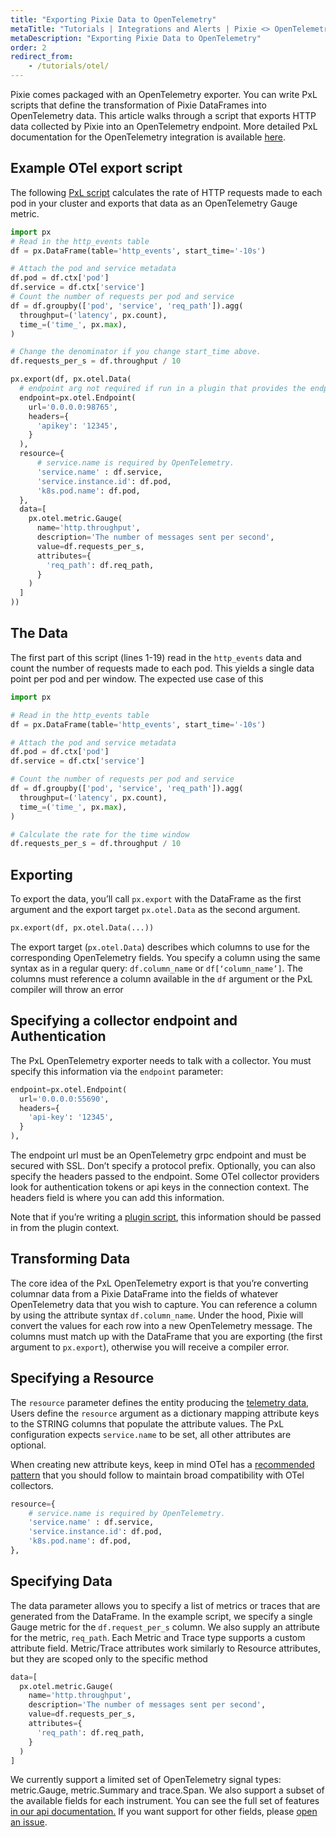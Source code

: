 ```yaml
---
title: "Exporting Pixie Data to OpenTelemetry"
metaTitle: "Tutorials | Integrations and Alerts | Pixie <> OpenTelemetry"
metaDescription: "Exporting Pixie Data to OpenTelemetry"
order: 2
redirect_from:
    - /tutorials/otel/
---
```



Pixie comes packaged with an OpenTelemetry exporter. You can write PxL scripts that define the transformation of Pixie DataFrames into OpenTelemetry data. This article walks through a script that exports HTTP data collected by Pixie into an OpenTelemetry endpoint. More detailed PxL documentation for the OpenTelemetry integration is available [here](/reference/pxl/otel-export). 


## Example OTel export script

The following [PxL script](/tutorials/pxl-scripts/write-pxl-scripts/#overview) calculates the rate of HTTP requests made to each pod in your cluster and exports that data as an OpenTelemetry Gauge metric.  


```python
import px
# Read in the http_events table
df = px.DataFrame(table='http_events', start_time='-10s')

# Attach the pod and service metadata
df.pod = df.ctx['pod']
df.service = df.ctx['service']
# Count the number of requests per pod and service
df = df.groupby(['pod', 'service', 'req_path']).agg(
  throughput=('latency', px.count),
  time_=('time_', px.max),
)

# Change the denominator if you change start_time above.
df.requests_per_s = df.throughput / 10

px.export(df, px.otel.Data(
  # endpoint arg not required if run in a plugin that provides the endpoint
  endpoint=px.otel.Endpoint(
    url='0.0.0.0:98765',
    headers={
      'apikey': '12345',
    }
  ),
  resource={
      # service.name is required by OpenTelemetry.
      'service.name' : df.service,
      'service.instance.id': df.pod,
      'k8s.pod.name': df.pod,
  },
  data=[
    px.otel.metric.Gauge(
      name='http.throughput',
      description='The number of messages sent per second',
      value=df.requests_per_s,
      attributes={
        'req_path': df.req_path,
      }
    )
  ]
))
```



## The Data

The first part of this script (lines 1-19) read  in the `http_events` data and count the number of requests made to each pod. This yields a single data point per pod and per window. The expected use case of this 


```python
import px

# Read in the http_events table
df = px.DataFrame(table='http_events', start_time='-10s')

# Attach the pod and service metadata
df.pod = df.ctx['pod']
df.service = df.ctx['service']

# Count the number of requests per pod and service
df = df.groupby(['pod', 'service', 'req_path']).agg(
  throughput=('latency', px.count),
  time_=('time_', px.max),
)

# Calculate the rate for the time window
df.requests_per_s = df.throughput / 10
```



## Exporting

To export the data, you’ll call `px.export` with the DataFrame as the first argument and the export target `px.otel.Data` as the second argument. 


```python
px.export(df, px.otel.Data(...))
```


The export target (`px.otel.Data`) describes which columns to use for the corresponding OpenTelemetry fields. You specify a column using the same syntax as in a regular query: `df.column_name` or `df[‘column_name’]`. The columns must reference a column available in the `df` argument or the PxL compiler will throw an error


## Specifying a collector endpoint and Authentication

The PxL OpenTelemetry exporter needs to talk with a collector. You must specify this information via the `endpoint` parameter:


```python
endpoint=px.otel.Endpoint(
  url='0.0.0.0:55690',
  headers={
    'api-key': '12345',
  }
),
```


The endpoint url must be an OpenTelemetry grpc endpoint and must be secured with SSL. Don’t specify a protocol prefix. Optionally, you can also specify the headers passed to the endpoint. Some OTel collector providers look for authentication tokens or api keys in the connection context. The headers field is where you can add this information.

Note that if you’re writing a [plugin script](/reference/plugins/plugin-system), this information should be passed in from the plugin context.


## Transforming Data

The core idea of the PxL OpenTelemetry export is that you’re converting columnar data from a Pixie DataFrame into the fields of whatever OpenTelemetry data that you wish to capture. You can reference a column by using the attribute syntax `df.column_name`. Under the hood, Pixie will convert the values for each row into a new OpenTelemetry message. The columns must match up with the DataFrame that you are exporting (the first argument to `px.export`), otherwise you will receive a compiler error.


## Specifying a Resource

The `resource` parameter defines the entity producing the [telemetry data,](https://github.com/open-telemetry/opentelemetry-specification/blob/main/specification/resource/sdk.md) Users define the `resource` argument as a dictionary mapping attribute keys to the STRING columns that populate the attribute values. The PxL configuration expects `service.name` to be set, all other attributes are optional.

When creating new attribute keys, keep in mind OTel has a [recommended pattern](https://github.com/open-telemetry/opentelemetry-specification/blob/main/specification/resource/semantic_conventions/README.md#document-conventions) that you should follow to maintain broad compatibility with OTel collectors. 


```python
resource={
    # service.name is required by OpenTelemetry.
    'service.name' : df.service,
    'service.instance.id': df.pod,
    'k8s.pod.name': df.pod,
},
```



## Specifying Data

The data parameter allows you to specify a list of metrics or traces that are generated from the DataFrame. In the example script, we specify a single Gauge metric for the `df.request_per_s` column. We also supply an attribute for the metric, `req_path`. Each Metric and Trace type supports a custom attribute field. Metric/Trace attributes work similarly to Resource attributes, but they are scoped only to the specific method


```python
data=[
  px.otel.metric.Gauge(
    name='http.throughput',
    description='The number of messages sent per second',
    value=df.requests_per_s,
    attributes={
      'req_path': df.req_path,
    }
  )
]
```


We currently support a limited set of OpenTelemetry signal types: metric.Gauge, metric.Summary and trace.Span. We also support a subset of the available fields for each instrument. You can see the full set of features [in our api documentation.](/reference/pxl/otel-export) If you want support for other fields, please [open an issue](https://github.com/pixie-io/pixie). 

